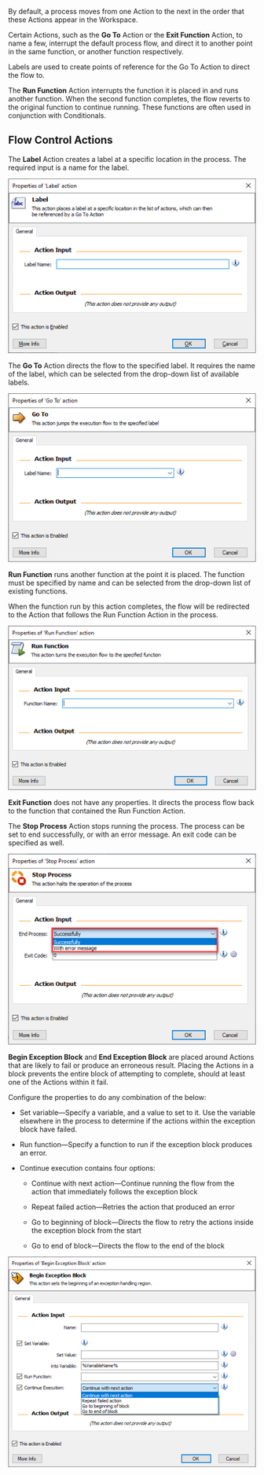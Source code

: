By default, a process moves from one Action to the next in the order that these Actions appear in the Workspace. 

Certain Actions, such as the **Go To** Action or the **Exit Function** Action, to name a few, interrupt the default process flow, and direct it to another point in the same function, or another function respectively. 

Labels are used to create points of reference for the Go To Action to direct the flow to. 

The **Run Function** Action interrupts the function it is placed in and runs another function. When the second function completes, the flow reverts to the original function to continue running. These functions are often used in conjunction with Conditionals.

## Flow Control Actions

The **Label** Action creates a label at a specific location in the process. The required input is a name for the label.

![label action properties](..\media\label-action-properties.png)

The **Go To** Action directs the flow to the specified label. It requires the name of the label, which can be selected from the drop-down list of available labels. 

![go to action properties](..\media\go-to-action-properties.png)

**Run Function** runs another function at the point it is placed. The function must be specified by name and can be selected from the drop-down list of existing functions. 

When the function run by this action completes, the flow will be redirected to the Action that follows the Run Function Action in the process. 

![run function action properties](..\media\run-function-action-properties.png)

**Exit Function** does not have any properties. It directs the process flow back to the function that contained the Run Function Action. 

The **Stop Process** Action stops running the process. The process can be set to end successfully, or with an error message. An exit code can be specified as well. 

![stop process action properties](..\media\stop-process-action-properties.png)

**Begin Exception Block** and **End Exception Block** are placed around Actions that are likely to fail or produce an erroneous result. Placing the Actions in a block prevents the entire block of attempting to complete, should at least one of the Actions within it fail. 

Configure the properties to do any combination of the below:

* Set variable—Specify a variable, and a value to set to it. Use the variable elsewhere in the process to determine if the actions within the exception block have failed.

* Run function—Specify a function to run if the exception block produces an error.

* Continue execution contains four options: 

	* Continue with next action—Continue running the flow from the action that immediately follows the exception block

	* Repeat failed action—Retries the action that produced an error

	* Go to beginning of block—Directs the flow to retry the actions inside the exception block from the start
	
	* Go to end of block—Directs the flow to the end of the block

![begin exception block action properties](..\media\begin-exception-block-action-properties.png)
